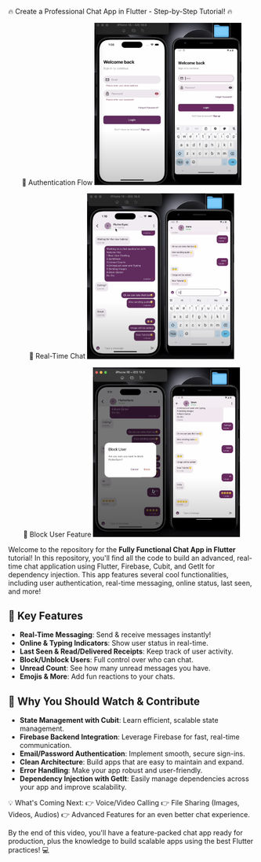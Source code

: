 🔥 Create a Professional Chat App in Flutter - Step-by-Step Tutorial! 🔥

<p align="center">
  🔐 Authentication Flow
  <img src="https://github.com/Bhuvan-Shivhare/Convoo/blob/main/a.png?raw=true" width="300"/>
</p>

<p align="center">
  💬 Real-Time Chat
  <img src="https://github.com/Bhuvan-Shivhare/Convoo/blob/main/b.png?raw=true" width="300"/>
</p>

<p align="center">
  🚫 Block User Feature
  <img src="https://github.com/Bhuvan-Shivhare/Convoo/blob/main/c.png?raw=true" width="300"/>
</p>

Welcome to the repository for the **Fully Functional Chat App in Flutter** tutorial! In this repository, you'll find all the code to build an advanced, real-time chat application using Flutter, Firebase, Cubit, and GetIt for dependency injection. This app features several cool functionalities, including user authentication, real-time messaging, online status, last seen, and more!

## 💬 Key Features

- **Real-Time Messaging**: Send & receive messages instantly!
- **Online & Typing Indicators**: Show user status in real-time.
- **Last Seen & Read/Delivered Receipts**: Keep track of user activity.
- **Block/Unblock Users**: Full control over who can chat.
- **Unread Count**: See how many unread messages you have.
- **Emojis & More**: Add fun reactions to your chats.

## 🚀 Why You Should Watch & Contribute

- **State Management with Cubit**: Learn efficient, scalable state management.
- **Firebase Backend Integration**: Leverage Firebase for fast, real-time communication.
- **Email/Password Authentication**: Implement smooth, secure sign-ins.
- **Clean Architecture**: Build apps that are easy to maintain and expand.
- **Error Handling**: Make your app robust and user-friendly.
- **Dependency Injection with GetIt**: Easily manage dependencies across your app and improve scalability.

💡 What's Coming Next:
👉 Voice/Video Calling
👉 File Sharing (Images, Videos, Audios)
👉 Advanced Features for an even better chat experience.

By the end of this video, you'll have a feature-packed chat app ready for production, plus the knowledge to build scalable apps using the best Flutter practices! 💻
